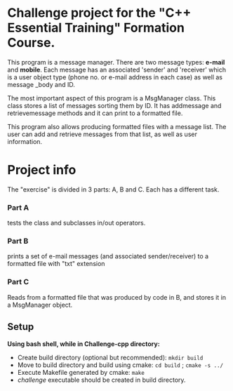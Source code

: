 # Challenge project for the "C++ Essential Training" Formation Course.

This program is a message manager. There are two message types: **e-mail** and **mobile**. Each message has an associated 'sender' and 'receiver' which is a user object type (phone no. or e-mail address in each case) as well as message _body and ID.

The most important aspect of this program is a MsgManager class. This class stores a list of messages sorting them by ID. It has addmessage and retrievemessage methods and it can print to a formatted file.

This program also allows producing formatted files with a message list. The user can add and retrieve messages from that list, as well as user information.

# Project info
The "exercise" is divided in 3 parts: A, B and C. Each has a different task.



### Part A 
tests the class and subclasses in/out operators. 

### Part B
prints a set of e-mail messages (and associated sender/receiver) to a formatted file with "txt" extension

### Part C
Reads from a formatted file that was produced by code in B, and stores it in a MsgManager object.


## Setup
**Using bash shell, while in Challenge-cpp directory:**

* Create build directory (optional but recommended): ```mkdir build```
* Move to build directory and build using cmake: ```cd build``` ; ```cmake -s ../ ```
* Execute Makefile generated by cmake: ```make```
* *challenge* executable should be created in build directory.


